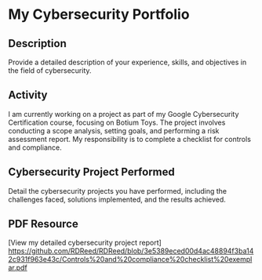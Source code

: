 # My Cybersecurity Portfolio

## Description
Provide a detailed description of your experience, skills, and objectives in the field of cybersecurity.

## Activity
I am currently working on a project as part of my Google Cybersecurity Certification course, focusing on Botium Toys. The project involves conducting a scope analysis, setting goals, and performing a risk assessment report. My responsibility is to complete a checklist for controls and compliance.

## Cybersecurity Project Performed
Detail the cybersecurity projects you have performed, including the challenges faced, solutions implemented, and the results achieved.

## PDF Resource
[View my detailed cybersecurity project report] https://github.com/RDReed/RDReed/blob/3e5389eced00d4ac48894f3ba142c931f963e43c/Controls%20and%20compliance%20checklist%20exemplar.pdf
